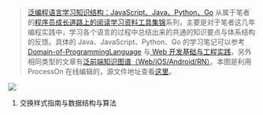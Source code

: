 
> [泛编程语言学习知识结构：JavaScript、Java、Python、Go](https://parg.co/bt0) 从属于笔者的[程序员成长道路上的阅读学习资料工具集锦](https://parg.co/bst)系列，主要是对于笔者这几年编程实践中，学习各个语言的过程中总结出来的共通的知识要点与体系结构的反馈。具体的 Java、JavaScript、Python、Go 的学习笔记可以参考 [Domain-of-ProgrammingLanguage](https://github.com/wxyyxc1992/Domain-of-ProgrammingLanguage) 与[ Web 开发基础与工程实践](https://parg.co/bMe)，另外相同类型的文章有[泛前端知识图谱（Web/iOS/Android/RN）](https://zhuanlan.zhihu.com/p/25939682)。本图是利用 ProcessOn 在线编辑的，源文件地址查看[这里](https://www.processon.com/view/link/5858d52ce4b0f767285df0b0)。



![](https://coding.net/u/hoteam/p/Cache/git/raw/master/2017/8/3/%25E7%25BC%2596%25E7%25A8%258B%25E8%25AF%25AD%25E8%25A8%2580.png) 


1. 交换样式指南与数据结构与算法